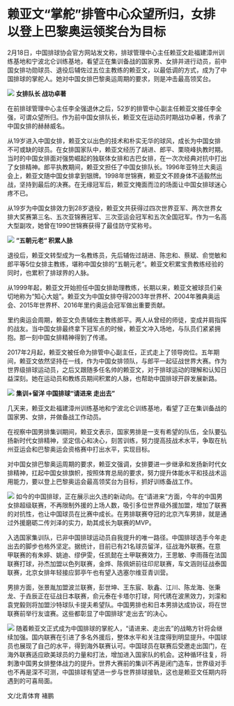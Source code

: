 # 赖亚文“掌舵”排管中心众望所归，女排以登上巴黎奥运领奖台为目标

2月18日，中国排球协会官方网站发文称，排球管理中心主任赖亚文赴福建漳州训练基地和宁波北仑训练基地，看望正在集训备战的国家男、女排并进行动员，前中国女排功勋球员、退役后辅佐过五位主教练的赖亚文，以最低调的方式，成为了中国排球的掌舵人。她对中国女排巴黎奥运周期的要求，则是冲击最高领奖台。

![](https://inews.gtimg.com/news_bt/Oc7SXzc_F-oVjCPeOUxHVb0CdBvZtZrcuDA48HtJ6L8p0AA/1000)
**女排队长 战功卓著**

在前排球管理中心主任李全强退休之后，52岁的排管中心副主任赖亚文接任李全强，可谓众望所归。作为前中国女排队长，赖亚文在运动员时期战功卓著，传承了中国女排的赫赫威名。

从19岁进入中国女排，赖亚文以出色的技术和朴实无华的球风，成长为中国女排不可或缺的球员。在女排国家队中，赖亚文经历了胡进、郎平、栗晓峰执教时期。当时的中国女排面对强势崛起的独联体女排和古巴女排，在一次次经典对抗中打出了女排精神。郎平执教期间，赖亚文担任了中国女排队长。1996年亚特兰大奥运会上，赖亚文随中国女排拿到银牌。1998年世锦赛，赖亚文不顾身体不适毅然出战，坚持到最后的决赛。在无缘冠军后，赖亚文掩面而泣的场面让中国女排球迷心疼不已。

从19岁为中国女排效力到28岁退役，赖亚文共获得过四次世界亚军、两次世界女排大奖赛第三名、五次亚锦赛冠军、三次亚运会冠军和五次全国冠军。作为一名高大型副攻，她曾在1990世锦赛获得了最佳防守奖称号。

![](https://inews.gtimg.com/news_bt/OpstwfMfs-CsPFkxcvBg91T9G1DD24lQ_Wsw5hDsajgOkAA/1000)
**“五朝元老“ 积累人脉**

退役后，赖亚文转型成为一名教练员，先后辅佐过胡进、陈忠和、蔡斌、俞觉敏和郎平等5位女排主教练，堪称中国女排的“五朝元老“。赖亚文积累宝贵教练经验的同时，也累积了排球界的人脉。

从1999年起，赖亚文开始担任中国女排助理教练，长期以来，赖亚文被球员们亲切地称为“知心大姐”。赖亚文为中国女排夺得2003年世界杯、2004年雅典奥运会、2015年世界杯、2016年里约奥运会冠军做出重要贡献。

里约奥运会周期，赖亚文负责辅佐主教练郎平。两人从曾经的师徒，变成并肩指挥的战友。当中国女排最终拿下冠军点的时候，赖亚文冲入场地，与队员们紧紧拥抱。那一刻中国女排精神得到了传递。

2017年2月起，赖亚文被任命为排管中心副主任，正式走上了领导岗位。五年期间，赖亚文依然坚持在一线，作为中国女排领队，与郎平一起征战世界大赛。作为世界级排球运动员，之后又跟随多任名帅的赖亚文，对于排球运动的理解和认知日益深刻。她在运动员和教练员期间积累的人脉，也帮助中国排球开辟发展新路。

![](https://inews.gtimg.com/news_bt/O569W13f_UFCV8DA4nqU8NYZk-ZpBs1HK8NpXfYf5vZZYAA/1000)
**集训+留洋 中国排球“请进来 走出去”**

几天来，赖亚文赴福建漳州训练基地和宁波北仑训练基地，看望了正在集训备战的国家男、女排，并做备战工作动员。

在视察中国男排集训期间，赖亚文表示，国家男排是一支有希望的队伍，全队要弘扬新时代女排精神，坚定信心和决心，刻苦训练，努力提高技战术水平，争取在杭州亚运会和巴黎奥运会资格赛中打出水平，实现目标。

对中国女排巴黎奥运周期的要求，赖亚文强调，女排要进一步继承和发扬新时代女排精神，扛起中国女排旗帜，按照体育总局的要求，努力提升体能水平和技战术运用能力，要以登上巴黎奥运会最高领奖台为目标，抓好训练备战工作。

![](https://inews.gtimg.com/news_bt/O-AMIbcAKhE_gYUN5qf1Uox1xgwWu5lnAPXN5IQsgz0PAAA/1000)
如今的中国排球，正在展示出久违的新动向。在“请进来“方面，今年的中国男女排超级联赛，不再限制外援的上场人数，吸引多位世界级外援加盟，增加了联赛的对抗性，也让中国球员在比赛中成长。在男排联赛夺冠的北京汽车男排，就是通过外援磨砺二传刘泽的实力，助其成长为联赛的MVP。

入选国家集训队，已非中国排球运动员自我提升的唯一路径。中国排球选手今年走出去的脚步也格外坚定。据统计，目前已有21名球员留洋，征战海外联赛。在意甲联赛的有朱婷、姚迪、缪伊雯，任凯懿在土甲联赛效力，王思敏、李雨薇在法国联赛打球，孙杰加盟以色列联赛，金烨、陈佩妍前往印尼联赛，车文涵则征战泰国联赛，北京女排年轻接应郭亭午也有望入选塞尔维亚青训营。

男排方面，张景胤加盟波兰联赛，彭世坤、王东宸、耿鑫、江川、陈龙海、张秉龙、于垚辰正在征战日本联赛，俞元泰在卡塔尔打球，阿代琇在波黑效力，刘濛和袁党毅则将加盟沙特球队卡提夫希望队。中国男排也和日本男排达成协议，将在世联赛前举行友谊赛。这些都彰显了中国排球“走出去”的决心。

![](https://inews.gtimg.com/news_bt/OM3GU6D3u8oRzJ5W0dtrLZkMB1pXDcFunJLiuWEbYbfsAAA/1000)
随着赖亚文正式成为中国排球的掌舵人，“请进来、走出去”的战略方针将会继续加强。国内联赛在引进了多名外援后，整体水平和关注度得到明显提升。中国球员也展现了自己的水平，得到海外联赛认可。中国球员在联赛后受邀走出国门，在海外联赛适应欧美球员的力量和打法，增加进入国家队的机会。这种循环往复，将刺激中国男女排整体战力的提升。世界大赛前的集训不再是闭门造车，世界级对手也不再是深不可测，中国排球有望进一步与世界排球接轨，这也是赖亚文任期内将遇到的可喜局面。

文/北青体育 褚鹏

